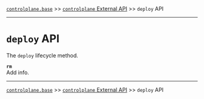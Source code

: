 [`controlplane.base`](../README.md) >> [`controlplane` External API](./CONTROLPLANE-BASE-EXTERNAL-API.md) >> `deploy` API

-----

# `deploy` API

The `deploy` lifecycle method.

__`rm`__  
Add info.  

-----
[`controlplane.base`](../README.md) >> [`controlplane` External API](./CONTROLPLANE-BASE-EXTERNAL-API.md) >> `deploy` API
